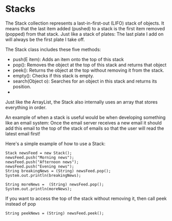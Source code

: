 # Stacks
The Stack collection represents a last-in-first-out (LIFO) stack of objects.
It means that the last item added (pushed) to a stack is the first item removed (popped) from that stack.
Just like a stack of plates: The last plate I add on will always be the first plate I take off.

The Stack class includes these five methods:

* push(E item): Adds an item onto the top of this stack
* pop(): Removes the object at the top of this stack and returns that object
* peek(): Returns the object at the top without removing it from the stack.
* empty(): Checks if this stack is empty.
* search(Object o): Searches for an object in this stack and returns its position.
* 
Just like the ArrayList, the Stack also internally uses an array that stores everything in order.

An example of when a stack is useful would be when developing something like an email system: 
Once the email server receives a new email it should add this email to the top of the stack of emails 
so that the user will read the latest email first!

Here's a simple example of how to use a Stack:
```
Stack newsFeed = new Stack();
newsFeed.push("Morning news");
newsFeed.push("Afternoon news");
newsFeed.push("Evening news");
String breakingNews = (String) newsFeed.pop();
System.out.println(breakingNews);
```

```
String moreNews =  (String) newsFeed.pop();
System.out.println(moreNews);
```

If you want to access the top of the stack without removing it, then call peek instead of pop

```
String peekNews = (String) newsFeed.peek();
```
